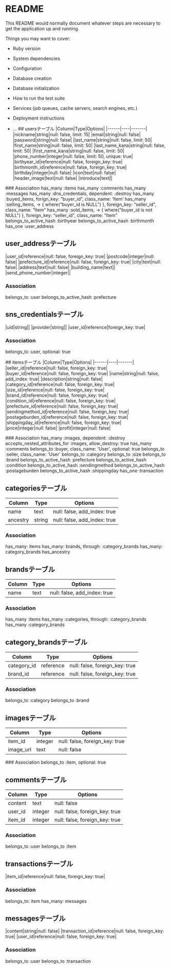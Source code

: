 # README

This README would normally document whatever steps are necessary to get the
application up and running.

Things you may want to cover:

* Ruby version

* System dependencies

* Configuration

* Database creation

* Database initialization

* How to run the test suite

* Services (job queues, cache servers, search engines, etc.)

* Deployment instructions

* ...
## usersテーブル
|Column|Type|Options|
|------|----|-------|
|nickname|string|null: false, limit: 15|
|email|string|null: false|
|password|string|null: false|
|last_name|string|null: false, limit: 50|
|first_name|string|null: false, limit: 50|
|last_name_kana|string|null: false, limit: 50|
|first_name_kana|string|null: false, limit: 50|
|phone_number|integer|null: false, limit: 50, unique: true|
|birthyear_id|reference|null: false, foreign_key: true|
|birthmonth_id|reference|null: false, foreign_key: true|
|birthday|integer|null: false|
|icon|text|null: false|
|header_image|text|null: false|
|introduce|text||

### Association
has_many :items
has_many :comments
has_many :messages
has_many :dns_credentials, dependent: :destroy
has_many :buyed_items, forign_key: ”buyer_id”, class_name: ‘Item’
has_many :selling_items, -> { where(“buyer_id is NULL") }, foreign_key: “seller_id", class_name: “Item”
has_many :sold_items, -> { where(“buyer_id is not NULL") }, foreign_key: “seller_id", class_name: “Item”
belongs_to_active_hash :birthyear
belongs_to_active_hash :birthmonth
has_one :user_address


## user_addressテーブル
|user_id|reference|null: false, foreign_key: true|
|postcode|integer|null: false|
|prefecture_id|reference|null: false, foreign_key: true|
|city|text|null: false|
|address|text|null: false|
|building_name|text||
|send_phone_number|integer||

### Association
belongs_to :user
belongs_to_active_hash :prefecture


## sns_credentialsテーブル
|uid|string||
|provider|string||
|user_id|reference|foreign_key: true|

### Association
belongs_to :user, optional: true


## itemsテーブル
|Column|Type|Options|
|------|----|-------|
|seller_id|reference|null: false, foreign_key: true|
|buyer_id|reference|null: false, foreign_key: true|
|name|string|null: false, add_index: true|
|description|string|null: false|
|category_id|reference|null: false, foreign_key: true|
|size_id|reference|null: false, foreign_key: true|
|brand_id|reference|null: false, foreign_key: true|
|condition_id|reference|null: false, foreign_key: true|
|prefecture_id|reference|null: false, foreign_key: true|
|sendingmethod_id|reference|null: false, foreign_key: true|
|postageburden_id|reference|null: false, foreign_key: true|
|shippingday_id|reference|null: false, foreign_key: true|
|price|integer|null: false|
|profit|integer|null: false|

### Association
has_many :images, dependent: :destroy
accepts_nested_attributes_for :images, allow_destroy: true
has_many :comments
belongs_to :buyer, class_name: 'User', optional: true
belongs_to :seller, class_name: 'User'
belongs_to :category
belongs_to :size
belongs_to :brand
belongs_to_active_hash :prefecture
belongs_to_active_hash :condition
belongs_to_active_hash :sendingmethod
belongs_to_active_hash :postageburden
belongs_to_active_hash :shippingday
has_one :transaction


## categoriesテーブル
|Column|Type|Options|
|------|----|-------|
|name|text|null: false, add_index: true|
|ancestry|string|null: false, add_index: true|

### Association
has_many: items
has_many: brands, through: :category_brands
has_many: category_brands
has_ancestry


## brandsテーブル
|Column|Type|Options|
|------|----|-------|
|name|text|null: false, add_index: true|

### Association
has_many :items
has_many :categories, through: :category_brands
has_many :category_brands


## category_brandsテーブル
|Column|Type|Options|
|------|----|-------|
|category_id|reference|null: false, foreign_key: true|
|brand_id|reference|null: false, foreign_key: true|

### Association
belongs_to :category
belongs_to :brand


## imagesテーブル
|Column|Type|Options|
|------|----|-------|
|item_id|integer|null: false, foreign_key: true|
|image_url|text|null: false|

### Association
belongs_to :item, optional: true


## commentsテーブル
|Column|Type|Options|
|------|----|-------|
|content|text|null: false|
|user_id|integer|null: false, foreign_key: true|
|item_id|integer|null: false, foreign_key: true|

### Association
belongs_to :user
belongs_to :item


## transactionsテーブル
|item_id|reference|null: false, foreign_key: true|

### Association
belongs_to: item
has_many: messages


## messagesテーブル
|content|string|null: false|
|transaction_id|reference|null: false, foreign_key: true|
|user_id|reference|null: false, foreign_key: true|

### Association
belongs_to :user
belongs_to :transaction